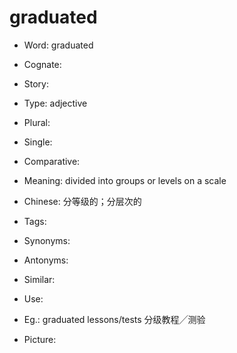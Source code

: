 # graduated

- Word: graduated
- Cognate: 
- Story: 

- Type: adjective
- Plural: 
- Single: 
- Comparative: 
- Meaning: divided into groups or levels on a scale
- Chinese: 分等级的；分层次的
- Tags: 
- Synonyms: 
- Antonyms: 
- Similar: 
- Use: 
- Eg.: graduated lessons/tests 分级教程╱测验
- Picture: 

